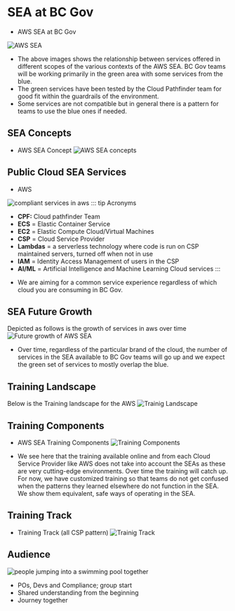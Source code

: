 # SEA at BC Gov
* AWS SEA at BC Gov

![AWS SEA](./images/sea.png)

* The above images shows the relationship between services offered in different scopes of the various contexts of the AWS SEA. BC Gov teams will be working primarily in the green area with some services from the blue. 
* The green services have been tested by the Cloud Pathfinder team for good fit within the guardrails of the environment.  
* Some services are not compatible but in general there is a pattern for teams to use the blue ones if needed.
## SEA Concepts
* AWS SEA Concept
![AWS SEA concepts](./images/aws_sea_concepts.png)
## Public Cloud SEA Services
* AWS

![compliant services in aws](./images/compliant_services_aws.png)
::: tip Acronyms
- **CPF:** Cloud pathfinder Team
- **ECS** = Elastic Container Service
- **EC2** = Elastic Compute Cloud/Virtual Machines
- **CSP** = Cloud Service Provider
- **Lambdas** = a serverless technology where code is run on CSP maintained servers, turned off when not in use
- **IAM** = Identity Access Management of users in the CSP
- **AI/ML** = Artificial Intelligence and Machine Learning Cloud services 
  :::

* We are aiming for a common service experience regardless of which cloud you are consuming in BC Gov.

## SEA Future Growth
Depicted as follows is the growth of services in aws over time
![Future growth of AWS SEA](./images/aws_sea_future_growth.png)


 * Over time, regardless of the particular brand of the cloud, the number of services in the SEA available to BC Gov teams will go up and we expect the green set of services to mostly overlap the blue.
 
## Training Landscape
Below is the Training landscape for the AWS
![Trainig Landscape](./images/aws_training_landscape.png)
 ## Training Components
 * AWS SEA Training Components
 ![Training Components](./images/aws_training_components.png)

  * We see here that the training available online and from each Cloud Service Provider like AWS does not take into account the SEAs as these are very cutting-edge environments.  Over time the training will catch up.  For now, we have customized training so that teams do not get confused when the patterns they learned elsewhere do not function in the SEA.  We show them equivalent, safe ways of operating in the SEA.
## Training Track
* Training Track (all CSP pattern)
![Trainig Track](./images/training_track.png)

## Audience
![people jumping into a swimming pool together](./images/audience.png)
 * POs, Devs and Compliance; group start
 * Shared understanding from the beginning
 * Journey together
